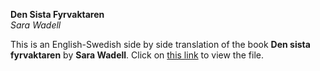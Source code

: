 **Den Sista Fyrvaktaren**  
*Sara Wadell*

This is an English-Swedish side by side translation of the book **Den sista fyrvaktaren** by **Sara Wadell**. Click on [this link](index.html) to view the file.
